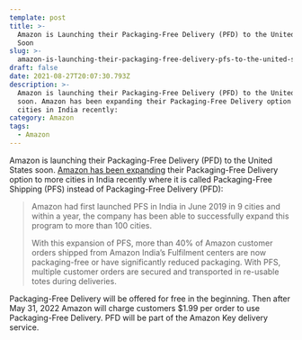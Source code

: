```yaml
---
template: post
title: >-
  Amazon is Launching their Packaging-Free Delivery (PFD) to the United States
  Soon
slug: >-
  amazon-is-launching-their-packaging-free-delivery-pfs-to-the-united-states-soon
draft: false
date: 2021-08-27T20:07:30.793Z
description: >-
  Amazon is launching their Packaging-Free Delivery (PFD) to the United States
  soon. Amazon has been expanding their Packaging-Free Delivery option to more
  cities in India recently:
category: Amazon
tags:
  - Amazon
---
```

Amazon is launching their Packaging-Free Delivery (PFD) to the United States soon. [Amazon has been expanding](https://www.aboutamazon.in/news/operations/amazon-india-expands-packaging-free-shipping-to-more-than-100-cities) their Packaging-Free Delivery option to more cities in India recently where it is called Packaging-Free Shipping (PFS) instead of Packaging-Free Delivery (PFD):

> Amazon had first launched PFS in India in June 2019 in 9 cities and within a year, the company has been able to successfully expand this program to more than 100 cities.
>
> With this expansion of PFS, more than 40% of Amazon customer orders shipped from Amazon India’s Fulfilment centers are now packaging-free or have significantly reduced packaging. With PFS, multiple customer orders are secured and transported in re-usable totes during deliveries.

Packaging-Free Delivery will be offered for free in the beginning. Then after May 31, 2022 Amazon will charge customers $1.99 per order to use Packaging-Free Delivery. PFD will be part of the Amazon Key delivery service.
